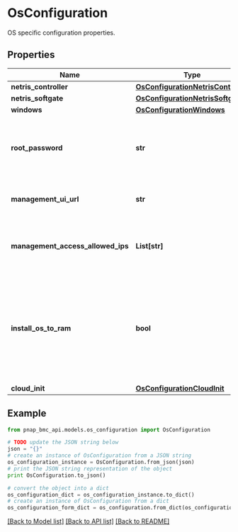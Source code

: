 # OsConfiguration

OS specific configuration properties.

## Properties

Name | Type | Description | Notes
------------ | ------------- | ------------- | -------------
**netris_controller** | [**OsConfigurationNetrisController**](OsConfigurationNetrisController.md) |  | [optional] 
**netris_softgate** | [**OsConfigurationNetrisSoftgate**](OsConfigurationNetrisSoftgate.md) |  | [optional] 
**windows** | [**OsConfigurationWindows**](OsConfigurationWindows.md) |  | [optional] 
**root_password** | **str** | (Read-only) Auto-generated password set for user &#39;root&#39; on an ESXi or Proxmox server.&lt;br&gt;  The password is not stored and therefore will only be returned in response to provisioning a server. Copy and save it for future reference. | [optional] [readonly] 
**management_ui_url** | **str** | (Read-only) The URL of the management UI which will only be returned in response to provisioning a server. | [optional] [readonly] 
**management_access_allowed_ips** | **List[str]** | List of IPs allowed to access the Management UI. Supported in single IP, CIDR and range format. When undefined, Management UI is disabled. This will only be returned in response to provisioning a server. | [optional] 
**install_os_to_ram** | **bool** | If true, OS will be installed to and booted from the server&#39;s RAM. On restart RAM OS will be lost and the server will not be reachable unless a custom bootable OS has been deployed. Follow the &lt;a href&#x3D;&#39;https://phoenixnap.com/kb/bmc-custom-os&#39; target&#x3D;&#39;_blank&#39;&gt;instructions&lt;/a&gt; on how to install custom OS on BMC. Only supported for ubuntu/focal and ubuntu/jammy. | [optional] [default to False]
**cloud_init** | [**OsConfigurationCloudInit**](OsConfigurationCloudInit.md) |  | [optional] 

## Example

```python
from pnap_bmc_api.models.os_configuration import OsConfiguration

# TODO update the JSON string below
json = "{}"
# create an instance of OsConfiguration from a JSON string
os_configuration_instance = OsConfiguration.from_json(json)
# print the JSON string representation of the object
print OsConfiguration.to_json()

# convert the object into a dict
os_configuration_dict = os_configuration_instance.to_dict()
# create an instance of OsConfiguration from a dict
os_configuration_form_dict = os_configuration.from_dict(os_configuration_dict)
```
[[Back to Model list]](../README.md#documentation-for-models) [[Back to API list]](../README.md#documentation-for-api-endpoints) [[Back to README]](../README.md)



